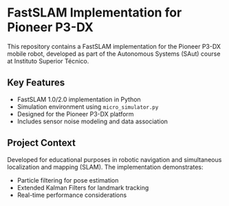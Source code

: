 # FastSLAM Implementation for Pioneer P3-DX

This repository contains a FastSLAM implementation for the Pioneer P3-DX mobile robot, developed as part of the Autonomous Systems (SAut) course at Instituto Superior Técnico.

## Key Features
- FastSLAM 1.0/2.0 implementation in Python
- Simulation environment using `micro_simulator.py`
- Designed for the Pioneer P3-DX platform
- Includes sensor noise modeling and data association

## Project Context
Developed for educational purposes in robotic navigation and simultaneous localization and mapping (SLAM). The implementation demonstrates:
- Particle filtering for pose estimation
- Extended Kalman Filters for landmark tracking
- Real-time performance considerations
